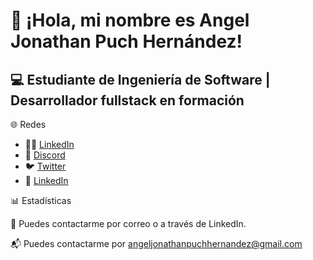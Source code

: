 # 👋 ¡Hola, mi nombre es Angel Jonathan Puch Hernández!

## 💻 Estudiante de Ingeniería de Software | Desarrollador fullstack en formación


🌐 Redes

- 👨‍💼 [LinkedIn](www.linkedin.com/in/puch-hernandez-angel-jonathan-5500322b4)
- 💬 [Discord](https://discord.gg/tuinvitación)
- 🐦 [Twitter](https://twitter.com/tuusuario)
- 💼 [LinkedIn](https://linkedin.com/in/tuusuario)

📊 Estadísticas



📧 Puedes contactarme por correo o a través de LinkedIn.

📬 Puedes contactarme por [angeljonathanpuchhernandez@gmail.com](angeljonathanpuchhernandez@gmail.com)
